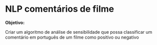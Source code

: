 # NLP comentários de filme

**Objetivo:**

Criar um algoritmo de análise de sensibilidade que possa classificar um comentário em português de um filme como positivo ou negativo
